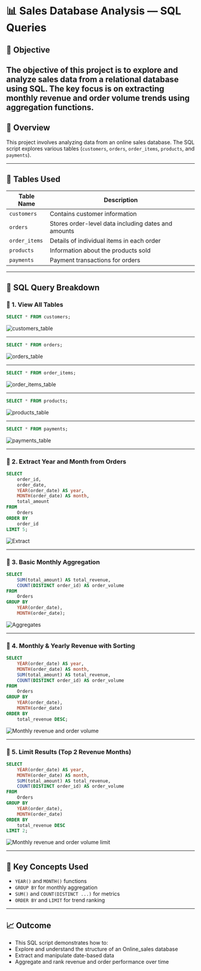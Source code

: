 # 📊 Sales Database Analysis — SQL Queries

## 🎯 Objective

The objective of this project is to explore and analyze sales data from a relational database using SQL. The key focus is on extracting **monthly revenue** and **order volume trends** using aggregation functions.
---

## 📁 Overview

This project involves analyzing data from an online sales database. The SQL script explores various tables (`customers`, `orders`, `order_items`, `products`, and `payments`).

---

## 📂 Tables Used

| Table Name    | Description                          |
|---------------|--------------------------------------|
| `customers`   | Contains customer information         |
| `orders`      | Stores order-level data including dates and amounts |
| `order_items` | Details of individual items in each order |
| `products`    | Information about the products sold   |
| `payments`    | Payment transactions for orders       |

---

## 🧾 SQL Query Breakdown

### 🔹 1. View All Tables

```sql
SELECT * FROM customers;
```
![customers_table](https://github.com/user-attachments/assets/cc04a4db-0934-4090-b42b-2d094d09029e)

---

```sql
SELECT * FROM orders;
```
![orders_table](https://github.com/user-attachments/assets/5f9b533e-e92a-4b68-bdb8-e4e50a07feef)

---

```sql
SELECT * FROM order_items;
```
![order_items_table](https://github.com/user-attachments/assets/0c9c27f3-6183-48e1-a426-21e1cbad89ed)

---

```sql
SELECT * FROM products;
```
![products_table](https://github.com/user-attachments/assets/1c7fd4d4-b6c5-4c66-adee-d6c93fead646)

---

```sql
SELECT * FROM payments;
```
![payments_table](https://github.com/user-attachments/assets/110be41d-63b0-4aba-93f6-3a8c08921368)

---

### 🔹 2. Extract Year and Month from Orders

```sql
SELECT 
    order_id,
    order_date,
    YEAR(order_date) AS year,
    MONTH(order_date) AS month,
    total_amount
FROM 
    Orders
ORDER BY 
    order_id
LIMIT 5;
```
![Extract](https://github.com/user-attachments/assets/eb038fdc-d2b0-4001-9edc-5c6c82e4d822)

---

### 🔹 3. Basic Monthly Aggregation

```sql
SELECT
    SUM(total_amount) AS total_revenue,
    COUNT(DISTINCT order_id) AS order_volume
FROM
    Orders
GROUP BY
    YEAR(order_date),
    MONTH(order_date);
```
![Aggregates](https://github.com/user-attachments/assets/2332b922-0e49-4686-9324-6c5378a20de1)

---

### 🔹 4. Monthly & Yearly Revenue with Sorting

```sql
SELECT
    YEAR(order_date) AS year,
    MONTH(order_date) AS month,
    SUM(total_amount) AS total_revenue,
    COUNT(DISTINCT order_id) AS order_volume
FROM
    Orders
GROUP BY
    YEAR(order_date),
    MONTH(order_date)
ORDER BY
    total_revenue DESC;
```
![Monthly revenue and order volume](https://github.com/user-attachments/assets/4418a016-6dbf-465d-b678-6edc4bbc3b45)

---

### 🔹 5. Limit Results (Top 2 Revenue Months)

```sql
SELECT
    YEAR(order_date) AS year,
    MONTH(order_date) AS month,
    SUM(total_amount) AS total_revenue,
    COUNT(DISTINCT order_id) AS order_volume
FROM
    Orders
GROUP BY
    YEAR(order_date),
    MONTH(order_date)
ORDER BY
    total_revenue DESC
LIMIT 2;
```
![Monthly revenue and order volume limit](https://github.com/user-attachments/assets/e811e747-13a6-4c85-9929-2a9863151266)

---

## 🧠 Key Concepts Used
  - `YEAR()` and `MONTH()` functions
  - `GROUP BY` for monthly aggregation
  - `SUM()` and `COUNT(DISTINCT ...)` for metrics
  - `ORDER BY` and `LIMIT` for trend ranking

---

## 📈 Outcome
  - This SQL script demonstrates how to:
  - Explore and understand the structure of an Online_sales database
  - Extract and manipulate date-based data
  - Aggregate and rank revenue and order performance over time
